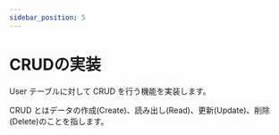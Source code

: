 ```yaml
---
sidebar_position: 5
---
```


# CRUDの実装

User テーブルに対して CRUD を行う機能を実装します。

CRUD とはデータの作成(Create)、読み出し(Read)、更新(Update)、削除(Delete)のことを指します。
